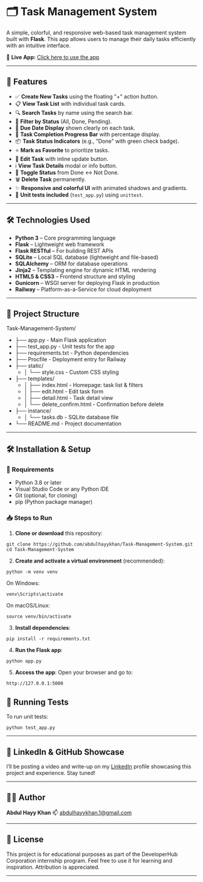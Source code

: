 # 🗂️ Task Management System

A simple, colorful, and responsive web-based task management system built with **Flask**. This app allows users to manage their daily tasks efficiently with an intuitive interface.

🔴 **Live App:** [Click here to use the app](https://task-management-system-ahk.up.railway.app/)  

---

## 🚀 Features

- ✅ **Create New Tasks** using the floating "+" action button.
- 📋 **View Task List** with individual task cards.
- 🔍 **Search Tasks** by name using the search bar.
- 🎯 **Filter by Status** (All, Done, Pending).
- 📅 **Due Date Display** shown clearly on each task.
- 🔄 **Task Completion Progress Bar** with percentage display.
- 📦 **Task Status Indicators** (e.g., "Done" with green check badge).
- ⭐ **Mark as Favorite** to prioritize tasks.
- 📝 **Edit Task** with inline update button.
- ℹ️ **View Task Details** modal or info button.
- 🔄 **Toggle Status** from Done ↔ Not Done.
- 🗑️ **Delete Task** permanently.
- ✨ **Responsive and colorful UI** with animated shadows and gradients.
- 🧪 **Unit tests included** (`test_app.py`) using `unittest`.

---

## 🛠️ Technologies Used

- **Python 3** – Core programming language
- **Flask** – Lightweight web framework
- **Flask RESTful** – For building REST APIs
- **SQLite** – Local SQL database (lightweight and file-based)
- **SQLAlchemy** – ORM for database operations
- **Jinja2** – Templating engine for dynamic HTML rendering
- **HTML5 & CSS3** – Frontend structure and styling
- **Gunicorn** – WSGI server for deploying Flask in production
- **Railway** – Platform-as-a-Service for cloud deployment

---

## 📁 Project Structure

Task-Management-System/
- ├── app.py - Main Flask application
- ├── test_app.py - Unit tests for the app
- ├── requirements.txt - Python dependencies
- ├── Procfile - Deployment entry for Railway
- ├── static/
  - │ └── style.css - Custom CSS styling
- ├── templates/
  - │ ├── index.html - Homepage: task list & filters
  - │ ├── edit.html - Edit task form
  -  │ ├── detail.html - Task detail view
  - │ └── delete_confirm.html - Confirmation before delete
- ├── instance/
  - │ └── tasks.db - SQLite database file
- └── README.md - Project documentation

---

## 🛠 Installation & Setup

### 📌 Requirements

- Python 3.8 or later
- Visual Studio Code or any Python IDE
- Git (optional, for cloning)
- pip (Python package manager)

### 📥 Steps to Run

1. **Clone or download** this repository:
```
git clone https://github.com/abdulhayykhan/Task-Management-System.git
cd Task-Management-System
```

2. **Create and activate a virtual environment** (recommended):
```
python -m venv venv
```
On Windows:
```
venv\Scripts\activate
```

On macOS/Linux:
```
source venv/bin/activate
```

3. **Install dependencies**:
```
pip install -r requirements.txt
```

4. **Run the Flask app**:
```
python app.py
```

5. **Access the app**:
Open your browser and go to:
```
http://127.0.0.1:5000
```

## 🧪 Running Tests
To run unit tests:
```
python test_app.py
```

---

## 📢 LinkedIn & GitHub Showcase

I’ll be posting a video and write-up on my [LinkedIn](https://www.linkedin.com/in/abdul-hayy-khan) profile showcasing this project and experience. Stay tuned!

---

## 🙋‍♂️ Author

**Abdul Hayy Khan**
📫 abdulhayykhan.1@gmail.com

---

## 📌 License

This project is for educational purposes as part of the DeveloperHub Corporation internship program. Feel free to use it for learning and inspiration. Attribution is appreciated.

---
